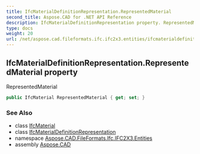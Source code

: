 ```yaml
---
title: IfcMaterialDefinitionRepresentation.RepresentedMaterial
second_title: Aspose.CAD for .NET API Reference
description: IfcMaterialDefinitionRepresentation property. RepresentedMaterial
type: docs
weight: 20
url: /net/aspose.cad.fileformats.ifc.ifc2x3.entities/ifcmaterialdefinitionrepresentation/representedmaterial/
---
```

## IfcMaterialDefinitionRepresentation.RepresentedMaterial property

RepresentedMaterial

```csharp
public IfcMaterial RepresentedMaterial { get; set; }
```

### See Also

* class [IfcMaterial](../../ifcmaterial/)
* class [IfcMaterialDefinitionRepresentation](../)
* namespace [Aspose.CAD.FileFormats.Ifc.IFC2X3.Entities](../../ifcmaterialdefinitionrepresentation/)
* assembly [Aspose.CAD](../../../)



